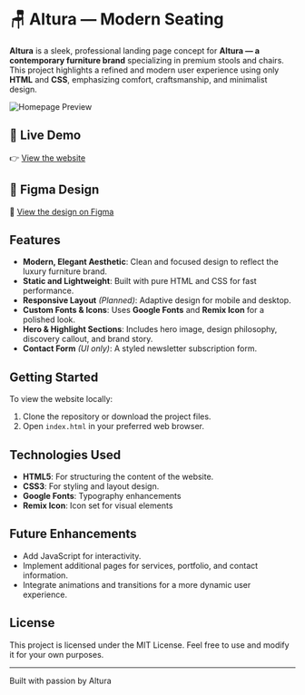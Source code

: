 # 🪑 Altura — Modern Seating

**Altura** is a sleek, professional landing page concept for **Altura — a contemporary furniture brand** specializing in premium stools and chairs. This project highlights a refined and modern user experience using only **HTML** and **CSS**, emphasizing comfort, craftsmanship, and minimalist design.

![Homepage Preview](https://res.cloudinary.com/duhemkmvl/image/upload/v1747500230/Screenshot_2025-05-17_222732_dl5owb.png) 

## 🔗 Live Demo

👉 [View the website](https://prithivipm2580.github.io/Altura/) 
## 🎨 Figma Design

🔗 [View the design on Figma](https://www.figma.com/design/XyCdM4sxY7vL18u4hn0rxM/Untitled?node-id=0-1&t=kzVceTvHHjB7cK2e-1) 

## Features

- **Modern, Elegant Aesthetic**: Clean and focused design to reflect the luxury furniture brand.
- **Static and Lightweight**: Built with pure HTML and CSS for fast performance.
- **Responsive Layout** *(Planned)*: Adaptive design for mobile and desktop.
- **Custom Fonts & Icons**: Uses **Google Fonts** and **Remix Icon** for a polished look.
- **Hero & Highlight Sections**: Includes hero image, design philosophy, discovery callout, and brand story.
- **Contact Form** *(UI only)*: A styled newsletter subscription form.

## Getting Started

To view the website locally:

1. Clone the repository or download the project files.
2. Open `index.html` in your preferred web browser.

## Technologies Used

- **HTML5**: For structuring the content of the website.
- **CSS3**: For styling and layout design.
- **Google Fonts**: Typography enhancements
- **Remix Icon**: Icon set for visual elements

## Future Enhancements

- Add JavaScript for interactivity.
- Implement additional pages for services, portfolio, and contact information.
- Integrate animations and transitions for a more dynamic user experience.

## License

This project is licensed under the MIT License. Feel free to use and modify it for your own purposes.

---

Built with passion by Altura

